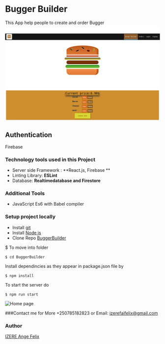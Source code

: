 # Bugger Builder
This App help people to create and order Bugger 
![Bugger Homepage](https://github.com/Angelus123/BurgerBuilder/blob/Developer/src/assets/homepage/Screenshot_burger.png)
## Authentication
Firebase

### Technology tools used in this Project

* Server side Framework : **React.js, Firebase **
* Linting Library: **ESLint**
* Database: **Realtimedatabase and Firestore**

### Additional Tools

* JavaScript Es6 with Babel compiler


### Setup project locally

* Install [git](https://git-scm.com/downloads)
* Install [Node js](https://nodejs.org/en/)
* Clone Repo [BuggerBuilder](https://github.com/Angelus123/BurgerBuilder)

$ To move into folder
```
$ cd BuggerBuilder
```
Install dependincies as they appear in package.json file by

```
$ npm install
```
To start the server do

```
$ npm run start
```
![Home page](https://github.com/Akagera-Rhein/Aupair/blob/Developer/src/assets/ReadMeScreenShoot/Screenshot_Center.jpg)

###Contact me for More  +250785182823 or Email: izerefaifelix@gmail.com
### Author
[IZERE Ange Felix](https://github.com/Angelus123)
